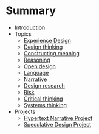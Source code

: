 # Summary

* [Introduction](README.md)
* Topics
  * [Experience Design](topics/experience_design.md)
  * [Design thinking](topics/design_thinking.md)
  * [Constructing meaning](topics/constructing_meaning.md)
  * [Reasoning](topics/reasoning.md)
  * [Open design](topics/open_design.md)
  * [Language](topics/language.md)
  * [Narrative](topics/narrative.md)
  * [Design research](topics/design_research.md)
  * [Risk](topics/risk.md)
  * [Critical thinking](topics/critical_thinking.md)
  * [Systems thinking](topics/systems_thinking.md)
* Projects
  * [Hypertext Narrative Project](projects/hypertext_narrative_project.md)
  * [Speculative Design Project](projects/speculative_design_project.md)
